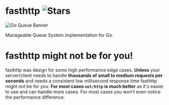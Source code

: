 


# fasthttp ![Stars](https://img.shields.io/github/stars/realTristan/GoQueue?color=brightgreen) 

![Go Queue Banner](https://user-images.githubusercontent.com/75189508/183435878-e5669071-df93-478a-a364-245862dadddb.png)

Manageable Queue System implementation for Go.

# fasthttp might not be for you!
fasthttp was design for some high performance edge cases. **Unless** your server/client needs to handle **thousands of small to medium requests per seconds** and needs a consistent low millisecond response time fasthttp might not be for you. **For most cases `net/http` is much better** as it's easier to use and can handle more cases. For most cases you won't even notice the performance difference.
